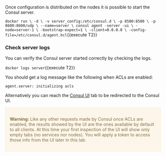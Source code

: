 
Once configuration is distributed on the nodes it is possible to start the Consul server.

`docker run \
    -d \
    -v server_config:/etc/consul.d \
    -p 8500:8500 \
    -p 8600:8600/udp \
    --name=server \
    consul agent -server -ui \
     -node=server-1 \
     -bootstrap-expect=1 \
     -client=0.0.0.0 \
     -config-file=/etc/consul.d/agent.hcl`{{execute T2}}

### Check server logs

You can verify the Consul server started correctly by checking the logs.

`docker logs server`{{execute T2}}

You should get a log message like the following when ACLs are enabled:

`agent.server: initializing acls`

Alternatively you can reach the [Consul UI](https://[[HOST_SUBDOMAIN]]-8500-[[KATACODA_HOST]].environments.katacoda.com/ui) tab to be redirected to the Consul UI.

<div style="background-color:#fcf6ea; color:#866d42; border:1px solid #f8ebcf; padding:1em; border-radius:3px;">
  <p><strong>Warning: </strong>
  Like any other requests made by Consul once ACLs are enabled, the results showed by the UI are the ones available by default to all clients. At this time your first inspection of the UI will show only empty tabs (no services nor nodes). You will apply a token to access those info from the UI later in this lab.
</p></div>
